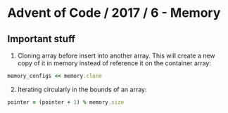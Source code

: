 # Advent of Code / 2017 / 6 - Memory

## Important stuff

1. Cloning array before insert into another array. This will create a new copy
of it in memory instead of reference it on the container array:
```ruby
memory_configs << memory.clone
```

2. Iterating circularly in the bounds of an array:
```ruby
pointer = (pointer + 1) % memory.size
```
